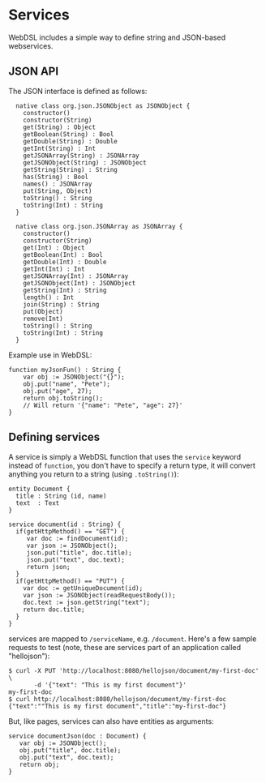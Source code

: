 # Services

WebDSL includes a simple way to define string and JSON-based webservices.

## JSON API

The JSON interface is defined as follows:

```
  native class org.json.JSONObject as JSONObject {
    constructor()
    constructor(String)
    get(String) : Object
    getBoolean(String) : Bool
    getDouble(String) : Double
    getInt(String) : Int
    getJSONArray(String) : JSONArray
    getJSONObject(String) : JSONObject
    getString(String) : String
    has(String) : Bool
    names() : JSONArray
    put(String, Object)
    toString() : String
    toString(Int) : String
  }
  
  native class org.json.JSONArray as JSONArray {
    constructor()
    constructor(String)
    get(Int) : Object
    getBoolean(Int) : Bool
    getDouble(Int) : Double
    getInt(Int) : Int
    getJSONArray(Int) : JSONArray
    getJSONObject(Int) : JSONObject
    getString(Int) : String
    length() : Int
    join(String) : String
    put(Object)
    remove(Int)
    toString() : String
    toString(Int) : String
  } 
```

Example use in WebDSL:

```
function myJsonFun() : String {
    var obj := JSONObject("{}");
    obj.put("name", "Pete");
    obj.put("age", 27);
    return obj.toString();
    // Will return '{"name": "Pete", "age": 27}'
}
```

## Defining services

A service is simply a WebDSL function that uses the `service` keyword instead of `function`, you don't have to specify a return type, it will convert anything you return to a string (using `.toString()`):

```
entity Document {
  title : String (id, name)
  text  : Text
}

service document(id : String) {
  if(getHttpMethod() == "GET") {
     var doc := findDocument(id);
     var json := JSONObject();
     json.put("title", doc.title);
     json.put("text", doc.text);
     return json;
  }
  if(getHttpMethod() == "PUT") {
    var doc := getUniqueDocument(id);
    var json := JSONObject(readRequestBody());
    doc.text := json.getString("text");
    return doc.title;
  }
}
```

services are mapped to `/serviceName`, e.g. `/document`. Here's a few sample requests to test (note, these are services part of an application called "hellojson"):

```
$ curl -X PUT 'http://localhost:8080/hellojson/document/my-first-doc' \
       -d '{"text": "This is my first document"}'
my-first-doc
$ curl http://localhost:8080/hellojson/document/my-first-doc
{"text":""This is my first document","title":"my-first-doc"}
```

But, like pages, services can also have entities as arguments:

```
service documentJson(doc : Document) {
   var obj := JSONObject();
   obj.put("title", doc.title);
   obj.put("text", doc.text);
   return obj;
}
```

<!-- ## Integration with Mobl

The following zip file contains a WebDSL and a [Mobl](http://mobl-lang.org/) project, the WebDSL application provides data through a web service to the Mobl application:

[https://webdsl.org/examples/mobl-webdsl-example.zip](https://webdsl.org/examples/mobl-webdsl-example.zip)

How to use this example:

0 Get the Eclipse zip from the WebDSL site ([[selectpage(Download/WebDSLplugin)|WebDSL in Eclipse]]), which contains the WebDSL and Mobl plugins.

1 Import both projects using:
'file -> import -> exising projects into workspace'
(the testapp WebDSL project will automatically compile and deploy)

2 Open testmobl.mobl, add a space somewhere and save the file to trigger a compilation of the Mobl project.

3 In the WebDSL project, right-click import-mobl.xml and select 'run as->ant build'.
This simply copies the content of the Mobl project www directory to the WebContent directory of the WebDSL project, which contains the deployed application.

4 Go to the browser and click the link 'show mobile page'.

Note that you will need to update the project names in 'import-mobl.xml' when copying it to another project, and you should copy the 'projectname import-mobl.xml.launch' file as well. -->

